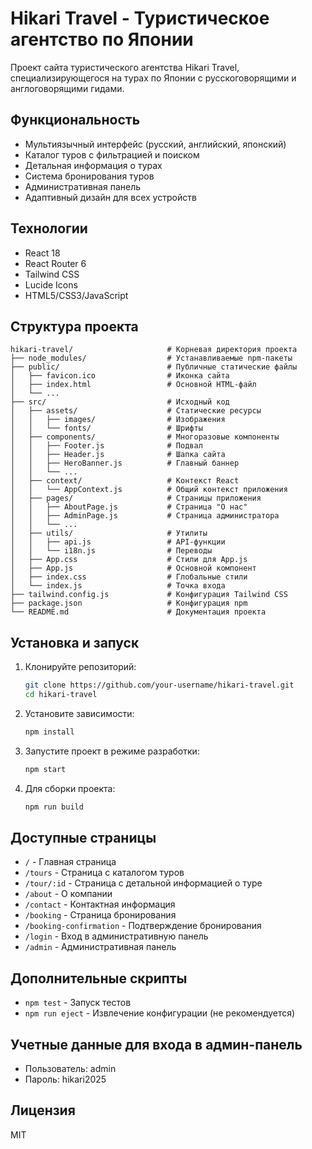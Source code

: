 # Hikari Travel - Туристическое агентство по Японии

Проект сайта туристического агентства Hikari Travel, специализирующегося на турах по Японии с русскоговорящими и англоговорящими гидами.

## Функциональность

- Мультиязычный интерфейс (русский, английский, японский)
- Каталог туров с фильтрацией и поиском
- Детальная информация о турах
- Система бронирования туров
- Административная панель
- Адаптивный дизайн для всех устройств

## Технологии

- React 18
- React Router 6
- Tailwind CSS
- Lucide Icons
- HTML5/CSS3/JavaScript

## Структура проекта

```
hikari-travel/                     # Корневая директория проекта
├── node_modules/                  # Устанавливаемые npm-пакеты
├── public/                        # Публичные статические файлы
│   ├── favicon.ico                # Иконка сайта
│   ├── index.html                 # Основной HTML-файл
│   └── ...
├── src/                           # Исходный код
│   ├── assets/                    # Статические ресурсы
│   │   ├── images/                # Изображения
│   │   └── fonts/                 # Шрифты
│   ├── components/                # Многоразовые компоненты
│   │   ├── Footer.js              # Подвал
│   │   ├── Header.js              # Шапка сайта
│   │   ├── HeroBanner.js          # Главный баннер
│   │   └── ...
│   ├── context/                   # Контекст React
│   │   └── AppContext.js          # Общий контекст приложения
│   ├── pages/                     # Страницы приложения
│   │   ├── AboutPage.js           # Страница "О нас"
│   │   ├── AdminPage.js           # Страница администратора
│   │   └── ...
│   ├── utils/                     # Утилиты
│   │   ├── api.js                 # API-функции
│   │   └── i18n.js                # Переводы
│   ├── App.css                    # Стили для App.js
│   ├── App.js                     # Основной компонент
│   ├── index.css                  # Глобальные стили
│   └── index.js                   # Точка входа
├── tailwind.config.js             # Конфигурация Tailwind CSS
├── package.json                   # Конфигурация npm
└── README.md                      # Документация проекта
```

## Установка и запуск

1. Клонируйте репозиторий:
   ```bash
   git clone https://github.com/your-username/hikari-travel.git
   cd hikari-travel
   ```

2. Установите зависимости:
   ```bash
   npm install
   ```

3. Запустите проект в режиме разработки:
   ```bash
   npm start
   ```

4. Для сборки проекта:
   ```bash
   npm run build
   ```

## Доступные страницы

- `/` - Главная страница
- `/tours` - Страница с каталогом туров
- `/tour/:id` - Страница с детальной информацией о туре
- `/about` - О компании
- `/contact` - Контактная информация
- `/booking` - Страница бронирования
- `/booking-confirmation` - Подтверждение бронирования
- `/login` - Вход в административную панель
- `/admin` - Административная панель

## Дополнительные скрипты

- `npm test` - Запуск тестов
- `npm run eject` - Извлечение конфигурации (не рекомендуется)

## Учетные данные для входа в админ-панель

- Пользователь: admin
- Пароль: hikari2025

## Лицензия

MIT